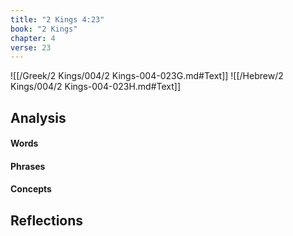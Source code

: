 ```yaml
---
title: "2 Kings 4:23"
book: "2 Kings"
chapter: 4
verse: 23
---
```

![[/Greek/2 Kings/004/2 Kings-004-023G.md#Text]]
![[/Hebrew/2 Kings/004/2 Kings-004-023H.md#Text]]

## Analysis

#### Words

#### Phrases

#### Concepts

## Reflections
